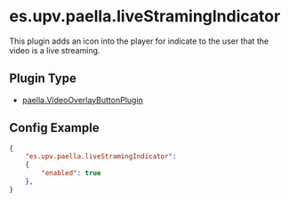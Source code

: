 ---
---

# es.upv.paella.liveStramingIndicator

This plugin adds an icon into the player for indicate to the user that the video is a live streaming.


## Plugin Type

- [paella.VideoOverlayButtonPlugin](../developer/plugin_types.md)

## Config Example

```json
{
	"es.upv.paella.liveStramingIndicator": 
	{
		"enabled": true
	},
}
```
